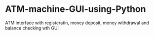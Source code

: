 # ATM-machine-GUI-using-Python
ATM interface with registeratin, money deposit, money withdrawal and balance checking wth GUI
